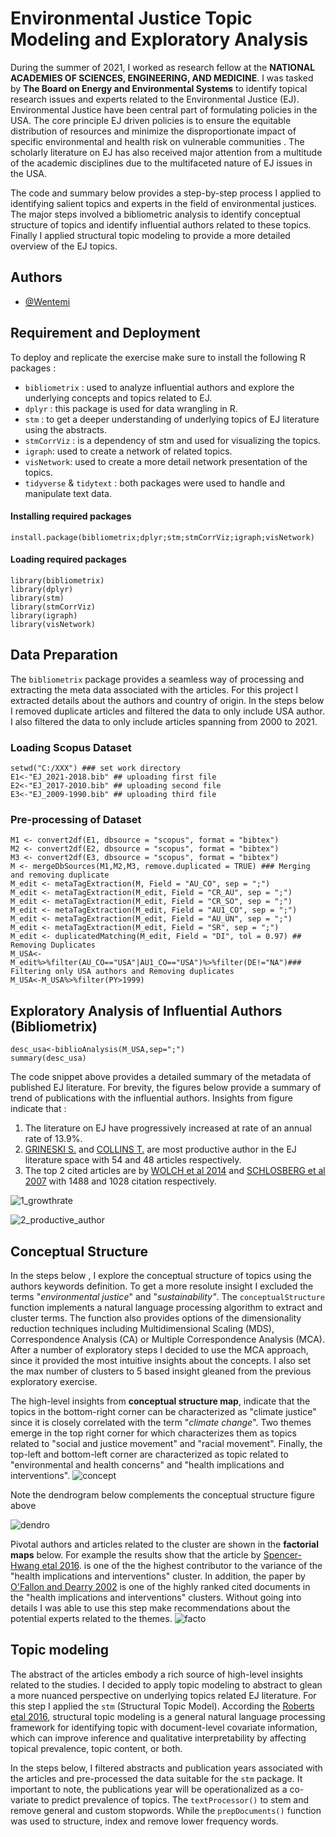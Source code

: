 # Environmental Justice Topic Modeling and Exploratory Analysis

During the summer of 2021, I worked as research fellow at the **NATIONAL ACADEMIES OF SCIENCES, ENGINEERING, AND MEDICINE**. I was tasked by **The Board on Energy and Environmental Systems** to identify topical research issues and experts related to the Environmental Justice (EJ). Environmental
Justice have been central part of formulating policies in the USA. The core principle EJ driven policies is to ensure the equitable distribution of resources and minimize the disproportionate impact of specific environmental and health risk on vulnerable communities . The scholarly literature on EJ
has also received major attention from a multitude of the academic disciplines due to the multifaceted nature of EJ issues in the USA.

The code and summary below provides a step-by-step process I applied to identifying salient topics and experts in the field of environmental justices. The major steps involved a bibliometric analysis to identify conceptual structure of topics and identify influential authors related to these topics.
Finally I applied structural topic modeling to provide a more detailed overview of the EJ topics.

## Authors

- [@Wentemi](https://github.com/Wentemi)


## Requirement and Deployment
To deploy and replicate the exercise make sure to install the following R packages :

-  `bibliometrix` : used to analyze influential authors and explore the underlying concepts and topics related to EJ.
-  `dplyr` : this package is used for data wrangling in R.
-  `stm` : to get a deeper understanding of underlying topics of EJ literature using the abstracts.
-  `stmCorrViz` : is a dependency of stm and used for visualizing the topics.
-  `igraph`: used to create a network of related topics.
-  `visNetwork`: used to create a more detail network presentation of the topics.
-  `tidyverse` & `tidytext` : both packages were used to handle and manipulate text data.
#### Installing required packages
```{r}
install.package(bibliometrix;dplyr;stm;stmCorrViz;igraph;visNetwork)
```
#### Loading required packages
```{r}
library(bibliometrix)
library(dplyr)
library(stm)
library(stmCorrViz)
library(igraph)
library(visNetwork)
```

## Data Preparation
The `bibliometrix` package provides a seamless way of processing and extracting the meta data associated with the articles. For this project I extracted details about the authors and country of origin. In the steps below I removed duplicate articles and filtered the data to only include USA author.
I also filtered the data to only include articles spanning from 2000 to 2021.
### Loading Scopus Dataset
```{r}
setwd("C:/XXX") ### set work directory
E1<-"EJ_2021-2018.bib" ## uploading first file 
E2<-"EJ_2017-2010.bib" ## uploading second file
E3<-"EJ_2009-1990.bib" ## uploading third file 
```
### Pre-processing of Dataset
```{r} 
M1 <- convert2df(E1, dbsource = "scopus", format = "bibtex")
M2 <- convert2df(E2, dbsource = "scopus", format = "bibtex")
M3 <- convert2df(E3, dbsource = "scopus", format = "bibtex")
M <- mergeDbSources(M1,M2,M3, remove.duplicated = TRUE) ### Merging and removing duplicate
M_edit <- metaTagExtraction(M, Field = "AU_CO", sep = ";")
M_edit <- metaTagExtraction(M_edit, Field = "CR_AU", sep = ";")
M_edit <- metaTagExtraction(M_edit, Field = "CR_SO", sep = ";")
M_edit <- metaTagExtraction(M_edit, Field = "AU1_CO", sep = ";")
M_edit <- metaTagExtraction(M_edit, Field = "AU_UN", sep = ";")
M_edit <- metaTagExtraction(M_edit, Field = "SR", sep = ";")
M_edit <- duplicatedMatching(M_edit, Field = "DI", tol = 0.97) ## Removing Duplicates
M_USA<-M_edit%>%filter(AU_CO=="USA"|AU1_CO=="USA")%>%filter(DE!="NA")### Filtering only USA authors and Removing duplicates
M_USA<-M_USA%>%filter(PY>1999)
```
## Exploratory Analysis of Influential Authors (Bibliometrix)
```{r}
desc_usa<-biblioAnalysis(M_USA,sep=";")
summary(desc_usa)
```
The code snippet above provides a detailed summary of the metadata of published EJ literature. For brevity, the figures below provide a summary of trend of publications with the influential authors. 
Insights from figure indicate that : 
1.  The literature on EJ have progressively increased at rate of an annual rate of 13.9%.
2.  [GRINESKI S.](https://faculty.utah.edu/u6016976-SARA_ELIZABETH_GRINESKI/hm/index.hml) and [COLLINS T.](https://faculty.utah.edu/u0201634-TIMOTHY_WILLIAM_COLLINS/research/index.hml) are most productive author in the EJ literature space with 54 and 48 articles respectively.
3.  The top 2 cited articles are by  [WOLCH et al 2014](https://www.sciencedirect.com/science/article/pii/S0169204614000310) and [SCHLOSBERG et al 2007](https://oxford.universitypressscholarship.com/view/10.1093/acprof:oso/9780199286294.001.0001/acprof-9780199286294) with 1488 and 1028 citation
    respectively.

![1_growthrate](https://github.com/Wentemi/EJ/blob/main/folder/growthrate.JPG)

![2_productive_author](https://github.com/Wentemi/EJ/blob/main/folder/Authors.JPG)

## Conceptual Structure

In the steps below , I explore the conceptual structure of topics using the authors keywords definition. To get a more resolute insight I excluded the terms "*environmental justice*" and "*sustainability"*. The `conceptualStructure` function implements a natural language processing algorithm to
extract and cluster terms. The function also provides options of the dimensionality reduction techniques including Multidimensional Scaling (MDS), Correspondence Analysis (CA) or Multiple Correspondence Analysis (MCA). After a number of exploratory steps I decided to use the MCA approach, since it
provided the most intuitive insights about the concepts. I also set the max number of clusters to 5 based insight gleaned from the previous exploratory exercise.

The high-level insights from **conceptual structure map**, indicate that the topics in the bottom-right corner can be characterized as "climate justice" since it is closely correlated with the term "*climate change*". Two themes emerge in the top right corner for which characterizes them as topics related to "social and
justice movement" and "racial movement". Finally, the top-left and bottom-left corner are characterized as topic related to "environmental and health concerns" and "health implications and interventions". 
![concept](https://github.com/Wentemi/EJ/blob/main/folder/ConceptualStructure.jpeg)

Note the dendrogram below complements  the conceptual structure figure above

![dendro](https://github.com/Wentemi/EJ/blob/main/folder/Dendrogram.jpeg)

Pivotal authors and articles related to the cluster are shown in the **factorial maps** below. For example the results show that the article by [Spencer-Hwang etal 2016](https://muse.jhu.edu/article/644530/figure/tab04). is one of the the highest contributor to the variance of the "health implications and interventions" cluster. In addition, the paper by [O'Fallon and Dearry
2002](https://pubmed.ncbi.nlm.nih.gov/11929724/) is one of the highly ranked cited documents in the "health implications and interventions" clusters. Without going into details I was able to use this step make recommendations about the potential experts related to the themes.
![facto](https://github.com/Wentemi/EJ/blob/main/folder/factorialmap.jpeg)

## Topic modeling

The abstract of the articles embody a rich source of high-level insights related to the studies. I decided to apply topic modeling to abstract to glean a more nuanced perspective on underlying topics related EJ literature. For this step I applied the `stm` (Structural Topic Model). According the
[Roberts etal 2016](https://cran.r-project.org/web/packages/stm/index.html), structural topic modeling is a general natural language processing framework for identifying topic with document-level covariate information, which can improve inference and qualitative interpretability by affecting topical
prevalence, topic content, or both.

In the steps below, I filtered abstracts and publication years associated with the articles and pre-processed the data suitable for the `stm` package. It important to note, the publications year will be operationalized as a co-variate to predict prevalence of topics. The `textProcessor()` to
stem and remove general and custom stopwords. While the `prepDocuments()` function was used to structure, index and remove lower frequency words.


